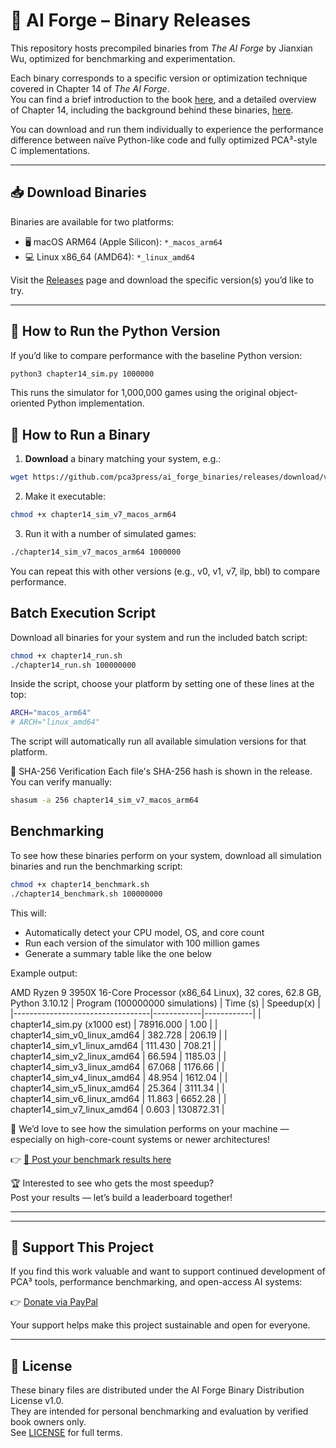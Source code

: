# 🧠 AI Forge – Binary Releases

This repository hosts precompiled binaries from *The AI Forge* by Jianxian Wu, optimized for benchmarking and experimentation.

Each binary corresponds to a specific version or optimization technique covered in Chapter 14 of *The AI Forge*.  
You can find a brief introduction to the book [here](https://github.com/pca3press/ai_forge), and a detailed overview of Chapter 14, including the background behind these binaries, [here](https://github.com/pca3press/ai_forge_binaries/blob/main/day_vs_century.md).

You can download and run them individually to experience the performance difference between naïve Python-like code and fully optimized PCA³-style C implementations.

---

## 📥 Download Binaries

Binaries are available for two platforms:

- 🖥 macOS ARM64 (Apple Silicon): `*_macos_arm64`
- 💻 Linux x86_64 (AMD64): `*_linux_amd64`

Visit the [Releases](https://github.com/pca3press/ai_forge_binaries/releases) page and download the specific version(s) you’d like to try.

---
## 🐍 How to Run the Python Version

If you’d like to compare performance with the baseline Python version:

```bash
python3 chapter14_sim.py 1000000
```
This runs the simulator for 1,000,000 games using the original object-oriented Python implementation.

## 🚀 How to Run a Binary

1. **Download** a binary matching your system, e.g.:

```bash
wget https://github.com/pca3press/ai_forge_binaries/releases/download/v1.0.0/chapter14_sim_v7_macos_arm64
```
2. Make it executable:

```bash
chmod +x chapter14_sim_v7_macos_arm64
```

3. Run it with a number of simulated games:

```bash
./chapter14_sim_v7_macos_arm64 1000000
```

You can repeat this with other versions (e.g., v0, v1, v7, ilp, bbl) to compare performance.

 
## Batch Execution Script
Download all binaries for your system and run the included batch script:

```bash
chmod +x chapter14_run.sh
./chapter14_run.sh 100000000
```

Inside the script, choose your platform by setting one of these lines at the top:

```bash
ARCH="macos_arm64"
# ARCH="linux_amd64"
```
The script will automatically run all available simulation versions for that platform.

🧪 SHA-256 Verification
Each file's SHA-256 hash is shown in the release. You can verify manually:

```bash
shasum -a 256 chapter14_sim_v7_macos_arm64
```

## Benchmarking
To see how these binaries perform on your system, download all simulation binaries and run the benchmarking script:

```bash
chmod +x chapter14_benchmark.sh
./chapter14_benchmark.sh 100000000
```

This will:

- Automatically detect your CPU model, OS, and core count
- Run each version of the simulator with 100 million games
- Generate a summary table like the one below

Example output:

AMD Ryzen 9 3950X 16-Core Processor (x86_64 Linux), 32 cores, 62.8 GB, Python 3.10.12
| Program (100000000 simulations)  | Time (s)   | Speedup(x) |
|----------------------------------|------------|------------|
| chapter14_sim.py (x1000 est)     | 78916.000  | 1.00       |
| chapter14_sim_v0_linux_amd64     | 382.728    | 206.19     |
| chapter14_sim_v1_linux_amd64     | 111.430    | 708.21     |
| chapter14_sim_v2_linux_amd64     | 66.594     | 1185.03    |
| chapter14_sim_v3_linux_amd64     | 67.068     | 1176.66    |
| chapter14_sim_v4_linux_amd64     | 48.954     | 1612.04    |
| chapter14_sim_v5_linux_amd64     | 25.364     | 3111.34    |
| chapter14_sim_v6_linux_amd64     | 11.863     | 6652.28    |
| chapter14_sim_v7_linux_amd64     | 0.603      | 130872.31  |

💬 We’d love to see how the simulation performs on your machine — especially on high-core-count systems or newer architectures!

👉 [📣 Post your benchmark results here](https://github.com/pca3press/ai_forge_binaries/discussions/2)

🏆 Interested to see who gets the most speedup?  
Post your results — let’s build a leaderboard together!

---

---

## 💖 Support This Project

If you find this work valuable and want to support continued development of PCA³ tools, performance benchmarking, and open-access AI systems:

👉 [Donate via PayPal](https://paypal.me/pca3press)

Your support helps make this project sustainable and open for everyone.

---

## 📜 License  
These binary files are distributed under the AI Forge Binary Distribution License v1.0.  
They are intended for personal benchmarking and evaluation by verified book owners only.  
See [LICENSE](./LICENSE) for full terms.


